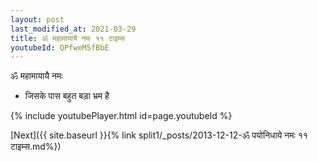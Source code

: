 ```yaml
---
layout: post
last_modified_at: 2021-03-29
title: ॐ महामायायै नमः ११ टाइम्स
youtubeId: QPfweM5fBbE
---
```

 
 
 ॐ महामायायै नमः  
 
 -  जिसके पास बहुत बड़ा भ्रम है 
 
  
 
  
 
 
 
 
 
 


{% include youtubePlayer.html id=page.youtubeId %}
 
[Next]({{ site.baseurl }}{% link  split1/_posts/2013-12-12-ॐ पयोनिधाये नमः ११ टाइम्स.md%})
 
